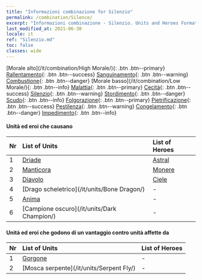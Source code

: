 ```yaml
---
title: "Informazioni combinazione for Silenzio"
permalink: /combination/Silence/
excerpt: "Informazioni combinazione - Silenzio. Units and Heroes Formation."
last_modified_at: 2021-06-30
locale: it
ref: "Silenzio.md"
toc: false
classes: wide
---
```


  [Morale alto](/it/combination/High Morale/){: .btn .btn--primary} [Rallentamento](/it/combination/Slow/){: .btn .btn--success} [Sanguinamento](/it/combination/Bleeding/){: .btn .btn--warning} [Combustione](/it/combination/Burning/){: .btn .btn--danger} [Morale basso](/it/combination/Low Morale/){: .btn .btn--info} [Malattia](/it/combination/Disease/){: .btn .btn--primary} [Cecità](/it/combination/Blind/){: .btn .btn--success} [Silenzio](/it/combination/Silence/){: .btn .btn--warning} [Stordimento](/it/combination/Stun/){: .btn .btn--danger} [Scudo](/it/combination/Shield/){: .btn .btn--info} [Folgorazione](/it/combination/Static/){: .btn .btn--primary} [Pietrificazione](/it/combination/Petrify/){: .btn .btn--success} [Pestilenza](/it/combination/Plague/){: .btn .btn--warning} [Congelamento](/it/combination/Freeze/){: .btn .btn--danger} [Impedimento](/it/combination/Deterrence/){: .btn .btn--info} 


#### Unità ed eroi che causano <Silenzio>

  | Nr |  List of Units  | List of Heroes | 
  |:---|:----------------|:---------------| 
  | 1 | [Driade](/it/units/Sprite/) | [Astral](/it/heroes/Astral/) |
  | 2 | [Manticora](/it/units/Manticore/) | [Monere](/it/heroes/Monere/) |
  | 3 | [Diavolo](/it/units/Devil/) | [Ciele](/it/heroes/Ciele/) |
  | 4 | [Drago scheletrico](/it/units/Bone Dragon/) | - |
  | 5 | [Anima](/it/units/Wight/) | - |
  | 6 | [Campione oscuro](/it/units/Dark Champion/) | - |


#### Unità ed eroi che godono di un vantaggio contro unità affette da <Silenzio>

  | Nr |  List of Units  | List of Heroes | 
  |:---|:----------------|:---------------| 
  | 1 | [Gorgone](/it/units/Gorgon/) | - |
  | 2 | [Mosca serpente](/it/units/Serpent Fly/) | - |

